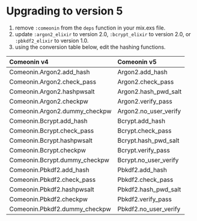 # Upgrading to version 5

1. remove `:comeonin` from the `deps` function in your mix.exs file.
2. update `:argon2_elixir` to version 2.0, `:bcrypt_elixir` to version 2.0,
or `:pbkdf2_elixir` to version 1.0.
3. using the conversion table below, edit the hashing functions.

| Comeonin v4 | Comeonin v5 |
| :---------- | :---------- |
| Comeonin.Argon2.add_hash | Argon2.add_hash |
| Comeonin.Argon2.check_pass | Argon2.check_pass |
| Comeonin.Argon2.hashpwsalt | Argon2.hash_pwd_salt |
| Comeonin.Argon2.checkpw | Argon2.verify_pass |
| Comeonin.Argon2.dummy_checkpw | Argon2.no_user_verify |
| Comeonin.Bcrypt.add_hash | Bcrypt.add_hash |
| Comeonin.Bcrypt.check_pass | Bcrypt.check_pass |
| Comeonin.Bcrypt.hashpwsalt | Bcrypt.hash_pwd_salt |
| Comeonin.Bcrypt.checkpw | Bcrypt.verify_pass |
| Comeonin.Bcrypt.dummy_checkpw | Bcrypt.no_user_verify |
| Comeonin.Pbkdf2.add_hash | Pbkdf2.add_hash |
| Comeonin.Pbkdf2.check_pass | Pbkdf2.check_pass |
| Comeonin.Pbkdf2.hashpwsalt | Pbkdf2.hash_pwd_salt |
| Comeonin.Pbkdf2.checkpw | Pbkdf2.verify_pass |
| Comeonin.Pbkdf2.dummy_checkpw | Pbkdf2.no_user_verify |
